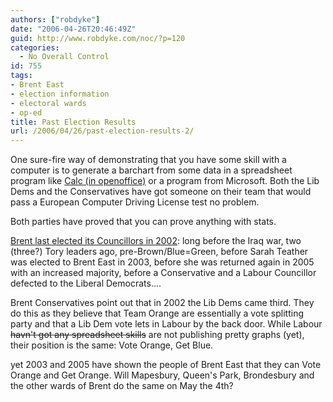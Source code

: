 ```yaml
---
authors: ["robdyke"]
date: "2006-04-26T20:46:49Z"
guid: http://www.robdyke.com/noc/?p=120
categories:
  - No Overall Control
id: 755
tags:
- Brent East
- election information
- electoral wards
- op-ed
title: Past Election Results
url: /2006/04/26/past-election-results-2/
---
```

One sure-fire way of demonstrating that you have some skill with a computer is to generate a barchart from some data in a spreadsheet program like [Calc (in openoffice)](http://www.openoffice.org/ "Get it! It's FREE!") or a program from Microsoft. Both the Lib Dems and the Conservatives have got someone on their team that would pass a European Computer Driving License test no problem.

Both parties have proved that you can prove anything with stats.

[Brent last elected its Councillors in 2002](http://www.brent.gov.uk/elections.nsf/0/0cd698b19e0039cf80256ba0003211b5!OpenDocument&#38;ExpandView): long before the Iraq war, two (three?) Tory leaders ago, pre-Brown/Blue=Green, before Sarah Teather was elected to Brent East in 2003, before she was returned again in 2005 with an increased majority, before a Conservative and a Labour Councillor defected to the Liberal Democrats....
  
Brent Conservatives point out that in 2002 the Lib Dems came third. They do this as they believe that Team Orange are essentially a vote splitting party and that a Lib Dem vote lets in Labour by the back door. While Labour <strike>havn't got any spreadsheet skills</strike> are not publishing pretty graphs (yet), their position is the same: Vote Orange, Get Blue.

yet 2003 and 2005 have shown the people of Brent East that they can Vote Orange and Get Orange. Will Mapesbury, Queen's Park, Brondesbury and the other wards of Brent do the same on May the 4th?